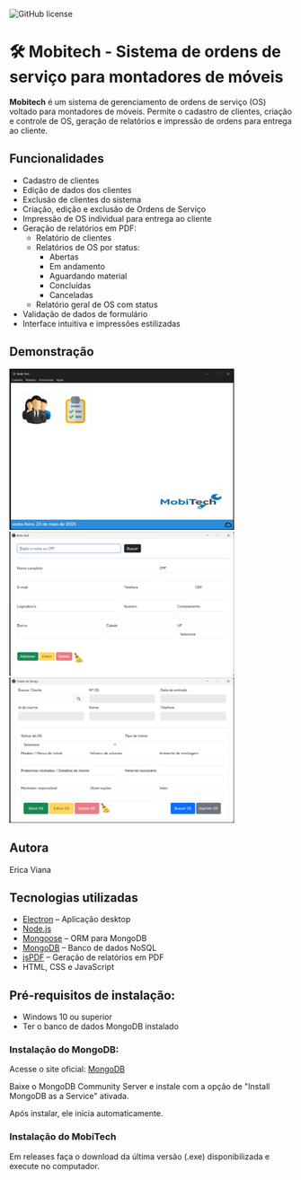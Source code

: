 ![GitHub license](https://img.shields.io/github/license/ericaviana12/mobitech)

# 🛠️ Mobitech - Sistema de ordens de serviço para montadores de móveis

**Mobitech** é um sistema de gerenciamento de ordens de serviço (OS) voltado para montadores de móveis. Permite o cadastro de clientes, criação e controle de OS, geração de relatórios e impressão de ordens para entrega ao cliente.

## Funcionalidades

- Cadastro de clientes
- Edição de dados dos clientes
- Exclusão de clientes do sistema
- Criação, edição e exclusão de Ordens de Serviço
- Impressão de OS individual para entrega ao cliente
- Geração de relatórios em PDF:
  - Relatório de clientes
  - Relatórios de OS por status:
    - Abertas
    - Em andamento
    - Aguardando material
    - Concluídas
    - Canceladas
  - Relatório geral de OS com status
- Validação de dados de formulário
- Interface intuitiva e impressões estilizadas

## Demonstração

<img src="src/public/img/pageHome.png" alt="Página Home" width="400"/>
<img src="src/public/img/pageCliente.png" alt="Página Cliente" width="400"/>
<img src="src/public/img/pageOs.png" alt="Página OS" width="400"/>

## Autora
Erica Viana

## Tecnologias utilizadas

- [Electron](https://www.electronjs.org/) – Aplicação desktop
- [Node.js](https://nodejs.org/)
- [Mongoose](https://mongoosejs.com/) – ORM para MongoDB
- [MongoDB](https://www.mongodb.com/) – Banco de dados NoSQL
- [jsPDF](https://github.com/parallax/jsPDF) – Geração de relatórios em PDF
- HTML, CSS e JavaScript

## Pré-requisitos de instalação:
- Windows 10 ou superior
- Ter o banco de dados MongoDB instalado

### Instalação do MongoDB:
Acesse o site oficial:
[MongoDB](https://www.mongodb.com/try/download/community)

Baixe o MongoDB Community Server e instale com a opção de "Install MongoDB as a Service" ativada.

Após instalar, ele inicia automaticamente.

### Instalação do MobiTech
Em releases faça o download da última versão (.exe) disponibilizada e execute no computador.
